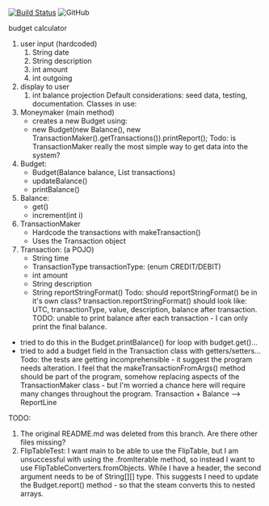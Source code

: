 [![Build Status](https://travis-ci.org/perrymant/moneymaker.svg)](https://travis-ci.org/perrymant/moneymaker)
![GitHub](https://img.shields.io/github/license/perrymant/moneymaker.svg)

budget calculator
1. user input (hardcoded)
    1. String date
    1. String description
    1. int amount
    1. int outgoing
1. display to user
    1. int balance projection
 Default considerations: seed data, testing, documentation.
 Classes in use:
1. Moneymaker (main method)
    - creates a new Budget using:
    - new Budget(new Balance(), new TransactionMaker().getTransactions()).printReport();
    Todo: is TransactionMaker really the most simple way to get data into the system?
1. Budget:
    - Budget(Balance balance, List<Transaction> transactions)
    - updateBalance()
    - printBalance()
1. Balance:
    - get()
    - increment(int i)
1. TransactionMaker
    - Hardcode the transactions with makeTransaction()
    - Uses the Transaction object
1. Transaction: (a POJO)
     - String time
     - TransactionType transactionType: (enum CREDIT/DEBIT)
     - int amount
     - String description
     - String reportStringFormat()
     Todo: should reportStringFormat() be in it's own class?
 transaction.reportStringFormat() should look like:
UTC, transactionType, value, description, balance after transaction.
 TODO: unable to print balance after each transaction - I can only print the final balance.
- tried to do this in the Budget.printBalance() for loop with budget.get()...
- tried to add a budget field in the Transaction class with getters/setters...
 Todo: the tests are getting incomprehensible - it suggest the program needs alteration.
I feel that the makeTransactionFromArgs() method should be part of the program,
somehow replacing aspects of the TransactionMaker class - but I'm worried a chance here will require
many changes throughout the program.
 Transaction + Balance --> ReportLine
 
TODO:
1. The original README.md was deleted from this branch. Are there other files missing?
1. FlipTableTest: I want main to be able to use the FlipTable, but I am unsuccessful with using the .fromIterable method, 
so instead I want to use FlipTableConverters.fromObjects. While I have a header, the second argument needs to be of 
String[][] type. This suggests I need to update the Budget.report() method - so that the steam converts this to nested arrays.